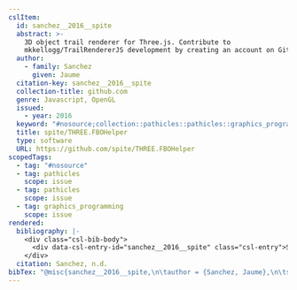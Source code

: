 ```yaml
---
cslItem:
  id: sanchez__2016__spite
  abstract: >-
    3D object trail renderer for Three.js. Contribute to
    mkkellogg/TrailRendererJS development by creating an account on GitHub.
  author:
    - family: Sanchez
      given: Jaume
  citation-key: sanchez__2016__spite
  collection-title: github.com
  genre: Javascript, OpenGL
  issued:
    - year: 2016
  keyword: "#nosource;collection::pathicles::pathicles::graphics_programming"
  title: spite/THREE.FBOHelper
  type: software
  URL: https://github.com/spite/THREE.FBOHelper
scopedTags:
  - tag: "#nosource"
  - tag: pathicles
    scope: issue
  - tag: pathicles
    scope: issue
  - tag: graphics_programming
    scope: issue
rendered:
  bibliography: |-
    <div class="csl-bib-body">
      <div data-csl-entry-id="sanchez__2016__spite" class="csl-entry">Sanchez, J. n.d.. <i>spite/THREE.FBOHelper</i> [Javascript, OpenGL]. https://github.com/spite/THREE.FBOHelper</div>
    </div>
  citation: Sanchez, n.d.
bibTex: "@misc{sanchez__2016__spite,\n\tauthor = {Sanchez, Jaume},\n\tseries = {github.com},\n\ttitle = {spite/{THREE}.{FBOHelper}},\n\ttype = {Javascript, {OpenGL}},\n\thowpublished = {https://github.com/spite/THREE.FBOHelper},\n}\n\n"
---
```

